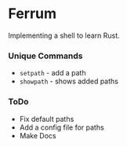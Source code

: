 # Ferrum

Implementing a shell to learn Rust.

### Unique Commands

- `setpath` - add a path
- `showpath` - shows added paths

### ToDo

- Fix default paths
- Add a config file for paths
- Make Docs

